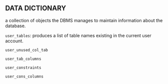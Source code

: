 ## DATA DICTIONARY

a collection of objects the DBMS manages to maintain information about the database.

`user_tables`:  produces a list of table names existing in the current user account.

`user_unused_col_tab`

`user_tab_columns`

`user_constraints`

`user_cons_columns`





